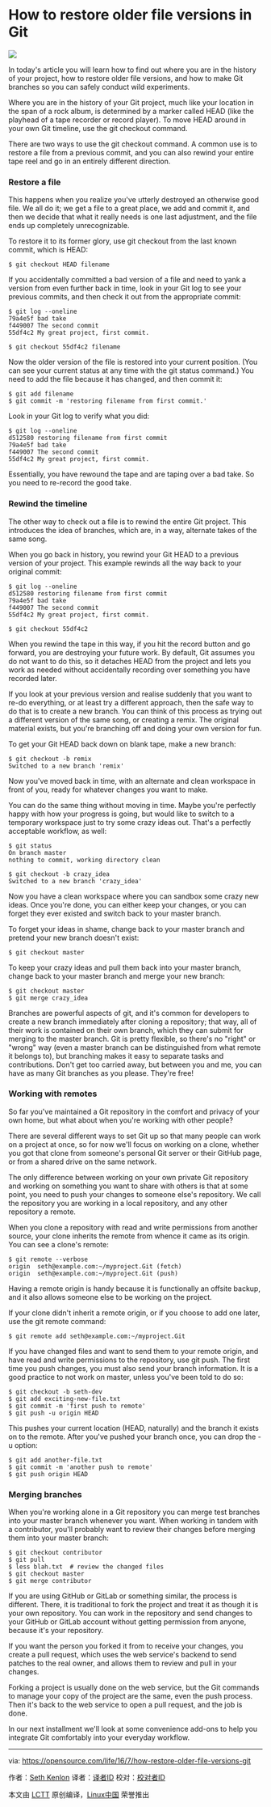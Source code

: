 How to restore older file versions in Git
=============================================

![](https://opensource.com/sites/default/files/styles/image-full-size/public/images/life/file_system.jpg?itok=s2b60oIB)

In today's article you will learn how to find out where you are in the history of your project, how to restore older file versions, and how to make Git branches so you can safely conduct wild experiments.

Where you are in the history of your Git project, much like your location in the span of a rock album, is determined by a marker called HEAD (like the playhead of a tape recorder or record player). To move HEAD around in your own Git timeline, use the git checkout command.

There are two ways to use the git checkout command. A common use is to restore a file from a previous commit, and you can also rewind your entire tape reel and go in an entirely different direction.

### Restore a file

This happens when you realize you've utterly destroyed an otherwise good file. We all do it; we get a file to a great place, we add and commit it, and then we decide that what it really needs is one last adjustment, and the file ends up completely unrecognizable.

To restore it to its former glory, use git checkout from the last known commit, which is HEAD:

```
$ git checkout HEAD filename
```

If you accidentally committed a bad version of a file and need to yank a version from even further back in time, look in your Git log to see your previous commits, and then check it out from the appropriate commit:

```
$ git log --oneline
79a4e5f bad take
f449007 The second commit
55df4c2 My great project, first commit.

$ git checkout 55df4c2 filename

```

Now the older version of the file is restored into your current position. (You can see your current status at any time with the git status command.) You need to add the file because it has changed, and then commit it:

```
$ git add filename
$ git commit -m 'restoring filename from first commit.'
```

Look in your Git log to verify what you did:

```
$ git log --oneline
d512580 restoring filename from first commit
79a4e5f bad take
f449007 The second commit
55df4c2 My great project, first commit.
```

Essentially, you have rewound the tape and are taping over a bad take. So you need to re-record the good take.

### Rewind the timeline

The other way to check out a file is to rewind the entire Git project. This introduces the idea of branches, which are, in a way, alternate takes of the same song.

When you go back in history, you rewind your Git HEAD to a previous version of your project. This example rewinds all the way back to your original commit:

```
$ git log --oneline
d512580 restoring filename from first commit
79a4e5f bad take
f449007 The second commit
55df4c2 My great project, first commit.

$ git checkout 55df4c2
```

When you rewind the tape in this way, if you hit the record button and go forward, you are destroying your future work. By default, Git assumes you do not want to do this, so it detaches HEAD from the project and lets you work as needed without accidentally recording over something you have recorded later.

If you look at your previous version and realise suddenly that you want to re-do everything, or at least try a different approach, then the safe way to do that is to create a new branch. You can think of this process as trying out a different version of the same song, or creating a remix. The original material exists, but you're branching off and doing your own version for fun.

To get your Git HEAD back down on blank tape, make a new branch:

```
$ git checkout -b remix
Switched to a new branch 'remix'
```

Now you've moved back in time, with an alternate and clean workspace in front of you, ready for whatever changes you want to make.

You can do the same thing without moving in time. Maybe you're perfectly happy with how your progress is going, but would like to switch to a temporary workspace just to try some crazy ideas out. That's a perfectly acceptable workflow, as well:

```
$ git status
On branch master
nothing to commit, working directory clean

$ git checkout -b crazy_idea
Switched to a new branch 'crazy_idea'
```

Now you have a clean workspace where you can sandbox some crazy new ideas. Once you're done, you can either keep your changes, or you can forget they ever existed and switch back to your master branch.

To forget your ideas in shame, change back to your master branch and pretend your new branch doesn't exist:

```
$ git checkout master
```

To keep your crazy ideas and pull them back into your master branch, change back to your master branch and merge your new branch:

```
$ git checkout master
$ git merge crazy_idea
```

Branches are powerful aspects of git, and it's common for developers to create a new branch immediately after cloning a repository; that way, all of their work is contained on their own branch, which they can submit for merging to the master branch. Git is pretty flexible, so there's no "right" or "wrong" way (even a master branch can be distinguished from what remote it belongs to), but branching makes it easy to separate tasks and contributions. Don't get too carried away, but between you and me, you can have as many Git branches as you please. They're free!

### Working with remotes

So far you've maintained a Git repository in the comfort and privacy of your own home, but what about when you're working with other people?

There are several different ways to set Git up so that many people can work on a project at once, so for now we'll focus on working on a clone, whether you got that clone from someone's personal Git server or their GitHub page, or from a shared drive on the same network.

The only difference between working on your own private Git repository and working on something you want to share with others is that at some point, you need to push your changes to someone else's repository. We call the repository you are working in a local repository, and any other repository a remote.

When you clone a repository with read and write permissions from another source, your clone inherits the remote from whence it came as its origin. You can see a clone's remote:

```
$ git remote --verbose
origin  seth@example.com:~/myproject.Git (fetch)
origin  seth@example.com:~/myproject.Git (push)
```

Having a remote origin is handy because it is functionally an offsite backup, and it also allows someone else to be working on the project.

If your clone didn't inherit a remote origin, or if you choose to add one later, use the git remote command:

```
$ git remote add seth@example.com:~/myproject.Git
```

If you have changed files and want to send them to your remote origin, and have read and write permissions to the repository, use git push. The first time you push changes, you must also send your branch information. It is a good practice to not work on master, unless you've been told to do so:

```
$ git checkout -b seth-dev
$ git add exciting-new-file.txt
$ git commit -m 'first push to remote'
$ git push -u origin HEAD
```

This pushes your current location (HEAD, naturally) and the branch it exists on to the remote. After you've pushed your branch once, you can drop the -u option:

```
$ git add another-file.txt
$ git commit -m 'another push to remote'
$ git push origin HEAD
```

### Merging branches

When you're working alone in a Git repository you can merge test branches into your master branch whenever you want. When working in tandem with a contributor, you'll probably want to review their changes before merging them into your master branch:

```
$ git checkout contributor
$ git pull
$ less blah.txt  # review the changed files
$ git checkout master
$ git merge contributor
```

If you are using GitHub or GitLab or something similar, the process is different. There, it is traditional to fork the project and treat it as though it is your own repository. You can work in the repository and send changes to your GitHub or GitLab account without getting permission from anyone, because it's your repository.

If you want the person you forked it from to receive your changes, you create a pull request, which uses the web service's backend to send patches to the real owner, and allows them to review and pull in your changes.

Forking a project is usually done on the web service, but the Git commands to manage your copy of the project are the same, even the push process. Then it's back to the web service to open a pull request, and the job is done.

In our next installment we'll look at some convenience add-ons to help you integrate Git comfortably into your everyday workflow.

--------------------------------------------------------------------------------

via: https://opensource.com/life/16/7/how-restore-older-file-versions-git

作者：[Seth Kenlon][a]
译者：[译者ID](https://github.com/译者ID)
校对：[校对者ID](https://github.com/校对者ID)

本文由 [LCTT](https://github.com/LCTT/TranslateProject) 原创编译，[Linux中国](https://linux.cn/) 荣誉推出

[a]: https://opensource.com/users/seth
